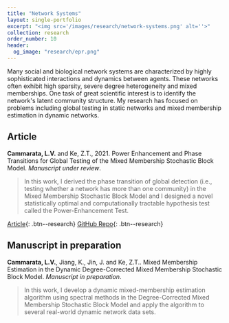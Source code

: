 ```yaml
---
title: "Network Systems"
layout: single-portfolio
excerpt: "<img src='/images/research/network-systems.png' alt=''>"
collection: research
order_number: 10
header: 
  og_image: "research/epr.png"
---
```

Many social and biological network systems are characterized by highly sophisticated interactions and dynamics between agents. These networks often exhibit high sparsity, severe degree heterogeneity and mixed memberships. One task of great scientific interest is to identify the network's latent community structure. My research has focused on problems including global testing in static networks and mixed membership estimation in dynamic networks.

## Article

**Cammarata, L.V.** and Ke, Z.T., 2021. Power Enhancement and Phase Transitions for Global Testing of the Mixed Membership Stochastic Block Model. *Manuscript under review*.

> In this work, I derived the phase transition of global detection (i.e., testing whether a network has more than one community) in the Mixed Membership Stochastic Block Model and I designed a novel statistically optimal and computationally tractable hypothesis test called the Power-Enhancement Test.
> 
[Article](){: .btn--research} [GitHub Repo](){: .btn--research}

## Manuscript in preparation

**Cammarata, L.V.**, Jiang, K., Jin, J. and Ke, Z.T.. Mixed Membership Estimation in the Dynamic Degree-Corrected Mixed Membership Stochastic Block Model. *Manuscript in preparation*.

> In this work, I develop a dynamic mixed-membership estimation algorithm using spectral methods in the Degree-Corrected Mixed Membership Stochastic Block Model and apply the algorithm to several real-world dynamic network data sets.

